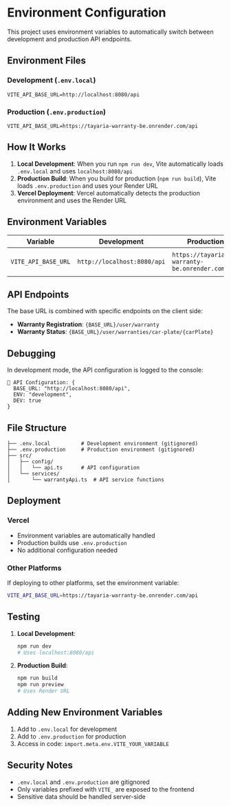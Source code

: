 # Environment Configuration

This project uses environment variables to automatically switch between development and production API endpoints.

## Environment Files

### Development (`.env.local`)
```
VITE_API_BASE_URL=http://localhost:8080/api
```

### Production (`.env.production`)
```
VITE_API_BASE_URL=https://tayaria-warranty-be.onrender.com/api
```

## How It Works

1. **Local Development**: When you run `npm run dev`, Vite automatically loads `.env.local` and uses `localhost:8080/api`
2. **Production Build**: When you build for production (`npm run build`), Vite loads `.env.production` and uses your Render URL
3. **Vercel Deployment**: Vercel automatically detects the production environment and uses the Render URL

## Environment Variables

| Variable | Development | Production | Description |
|----------|-------------|------------|-------------|
| `VITE_API_BASE_URL` | `http://localhost:8080/api` | `https://tayaria-warranty-be.onrender.com/api` | Backend API base URL |

## API Endpoints

The base URL is combined with specific endpoints on the client side:

- **Warranty Registration**: `{BASE_URL}/user/warranty`
- **Warranty Status**: `{BASE_URL}/user/warranties/car-plate/{carPlate}`

## Debugging

In development mode, the API configuration is logged to the console:
```
🔧 API Configuration: {
  BASE_URL: "http://localhost:8080/api",
  ENV: "development",
  DEV: true
}
```

## File Structure

```
├── .env.local          # Development environment (gitignored)
├── .env.production     # Production environment (gitignored)
├── src/
│   ├── config/
│   │   └── api.ts      # API configuration
│   └── services/
│       └── warrantyApi.ts  # API service functions
```

## Deployment

### Vercel
- Environment variables are automatically handled
- Production builds use `.env.production`
- No additional configuration needed

### Other Platforms
If deploying to other platforms, set the environment variable:
```bash
VITE_API_BASE_URL=https://tayaria-warranty-be.onrender.com/api
```

## Testing

1. **Local Development**: 
   ```bash
   npm run dev
   # Uses localhost:8080/api
   ```

2. **Production Build**:
   ```bash
   npm run build
   npm run preview
   # Uses Render URL
   ```

## Adding New Environment Variables

1. Add to `.env.local` for development
2. Add to `.env.production` for production
3. Access in code: `import.meta.env.VITE_YOUR_VARIABLE`

## Security Notes

- `.env.local` and `.env.production` are gitignored
- Only variables prefixed with `VITE_` are exposed to the frontend
- Sensitive data should be handled server-side 